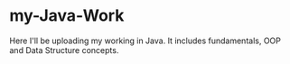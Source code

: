 # my-Java-Work
Here I'll be uploading my working in Java. It includes fundamentals, OOP and Data Structure concepts.

